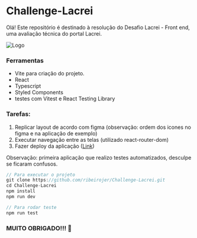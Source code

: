 # Challenge-Lacrei

Olá! Este repositório é destinado à resolução do Desafio Lacrei - Front end, uma avaliação técnica do portal Lacrei.

![Logo](https://www.portallacrei.com.br/assets/imagens/%C3%ADcones/logo.svg)

### Ferramentas
- Vite para criação do projeto.
- React
- Typescript
- Styled Components
- testes com Vitest e React Testing Library

### Tarefas:
1. Replicar layout de acordo com figma (observação: ordem dos icones no figma e na aplicação de exemplo)
2. Executar navegação entre as telas (utilizado react-router-dom)
3. Fazer deploy da aplicação ([Link](https://challenge-lacrei.vercel.app/))

Observação: primeira aplicação que realizo testes automatizados, desculpe se ficaram confusos.

```javascript
// Para executar o projeto
git clone https://github.com/ribeirojer/Challenge-Lacrei.git
cd Challenge-Lacrei
npm install
npm run dev

// Para rodar teste
npm run test
```

### MUITO OBRIGADO!!! 👋
